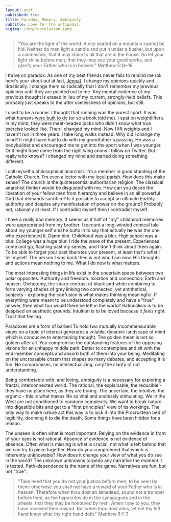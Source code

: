 ```yaml
---
layout: post
published: true
title: Paradox, Memory, Ambiguity
subtitle: Love for the antipodal.
bigimg: /img/tesselation.jpeg
---
```

>"You are the light of the world. A city seated on a mountain cannot be hid. Neither do men light a candle and put it under a bushel, but upon a candlestick, that it may shine to all that are in the house. So let your light shine before men, that they may see your good works, and glorify your Father who is in heaven." Matthew 5:14-16

I thrive on paradox. As one of my best friends never fails to remind me (ok here's your shout out at last, [Jenna](https://twitter.com/madpupil3)), I change my opinions quickly and drastically. I change them so radically that I don't remember my previous opinions until they are pointed out to me. Any mental evidence of my previous thought is erased in lieu of my current, strongly-held beliefs. This probably just speaks to the utter uselessness of opinions, but still.

I used to be a runner. I thought that running was the purest sport. It was what humans [were built to do](https://en.wikipedia.org/wiki/Endurance_running_hypothesis) (or so a book told me). I spat on weightlifters. In my  mind, they were meat-headed jocks who didn't know what true exercise looked like. Then I changed my mind. Now I lift weights and I haven't run in three years. I take long walks instead. Why did I change my mind? It might have had to do with my grandfather's passing. He was a bodybuilder and encouraged me to get into the sport when I was younger. Or it might have come from the right wing anons I follow on Twitter. But really who knows? I changed my mind and started doing something different.

I call myself a philosophical anarchist. I'm a member in good standing of the Catholic Church. I'm even a lector with my local parish. How does this make sense? The church is the quintessential authoritarian religion. The classical anarchist thinker would be disgusted with me. How can you desire the liberation of your fellow men from hierarchy and believe in an all powerful God that demands sacrifice? Is it possible to accept an ultimate Earthly authority and despise any manifestation of power on the ground? Probably not, rationally at least. If I contradict myself then I contradict myself.

I have a really bad memory. It seems as if half of "my" childhood memories were appropriated from my brother. I recount a long-winded comical tale about my younger self and he butts in to say that actually __he__ was the one who experienced it. Damn him. Childhood was a blur. High school was a blur. College was a huge blur. I ride the wave of the present. Experiences come and go, flashing past my senses, and I don't think about them again. To be able to forget your past liberates your present, at least that's what I tell myself. The person I was back then is not who I am now. His thoughts and actions mean nothing to me. What I do now is what matters.

The most interesting things in life exist in the uncertain space between two polar opposites. Authority and freedom. Isolation and connection. Earth and heaven. Dichotomy, the sharp contrast of black and white combining to form varying shades of grey linking two connected, yet antithetical, subjects - exploring the confusion is what makes thinking meaningful. If everything were meant to be understood completely and have a "true" answer, then what fun would there be left in the world? Rationalism is to be despised on aesthetic grounds. Intuition is to be loved because it _feels_ right. Trust that feeling.

Paradoxes are a form of barbell To hold two mutually incommensurable views on a topic of interest generates a volatile, dynamic landscape of mind which is conducive to entertaining thought. The golden mean is not so golden after all. You compromise the outstanding features of the opposing visions for an unhappy middle path. Better to contemplate and sit with the end-member concepts and absorb both of them into your being. Meditating on the uncrossable chasm that shapes so many debates, and accepting it is fun. No compromises, no intellectualizing, only the clarity of not understanding.

Being comfortable with, and loving, ambiguity is a necessary for exploring a fractal, interconnected world. The rational, the explainable, the reducible - they have no place here, as they are boring. The uncertain, the intuitive, the organic - this is what makes life so vital and endlessly stimulating. We in the West are not conditioned to condone complexity. We want to break nature into digestible bits and get to a "first principles" view of its workings. The only way to make nature act this way is to lock it into the Procrustean bed of legibility, dooming it to die the death.  Some things have been hidden for a reason.

The unseen is often what is most important. Relying on the evidence in front of your eyes is not rational. Absence of evidence is not evidence of absence. Often what is missing is what is crucial, not what is left behind that we can try to piece together. How do you comprehend that which is inherently unknowable? How does it change your view of what you do see in the world? The unknown unknowns torpedo any narrative the moment it is tested. Path-dependence is the name of the game. Narratives are fun, but not "true".

>"Take heed that you do not your justice before men, to be seen by them: otherwise you shall not have a reward of your Father who is in heaven. Therefore when thou dost an almsdeed, sound not a trumpet before thee, as the hypocrites do in the synagogues and in the streets, that they may be honoured by men. Amen I say to you, they have received their reward. But when thou dost alms, let not thy left hand know what thy right hand doth." Matthew 6:1-3
